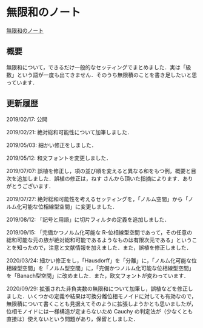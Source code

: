 # 無限和のノート

[無限和のノート](files/infinite-sum-20200929.pdf)

## 概要

無限和について，できるだけ一般的なセッティングでまとめました．実は「級数」という語が一度も出てきません．そのうち無限積のことを書き足したいと思っています．

## 更新履歴

2019/02/17: 公開
  
2019/02/21: 絶対総和可能性について加筆しました．

2019/05/03: 細かい修正をしました．

2019/05/12: 和文フォントを変更しました．

2019/07/07: 誤植を修正し，項の並び順を変えると異なる和をもつ例，概要と目次を追加しました．誤植の修正は，ねす さんから頂いた指摘によります．ありがとうございます．

2019/07/27: 絶対総和可能性を考えるセッティングを，「ノルム空間」から「ノルム化可能な位相線型空間」に変更しました．

2019/08/12: 「記号と用語」に切片フィルタの定義を追加しました．

2019/09/15: 「完備かつノルム化可能な R-位相線型空間であって，その任意の総和可能な元の族が絶対総和可能であるようなものは有限次元である」ということを知ったので，注意と文献情報を加えました．また，誤植を修正しました．

2020/03/24: 細かい修正をし，「Hausdorff」を「分離」に，「ノルム化可能な位相線型空間」を「ノルム型空間」に，「完備かつノルム化可能な位相線型空間」を「Banach型空間」に改めました．また，欧文フォントが変わっています．

2020/09/29: 拡張された非負実数の無限和について加筆し，誤植などを修正しました．いくつかの定義や結果は可換分離位相モノイドに対しても有効なので，無限積について書くことも見据えてそのように拡張しようかとも思いましたが，位相モノイドには一様構造が定まらないため Cauchy の判定法が（少なくとも直接は）使えないという問題があり，保留としました．
